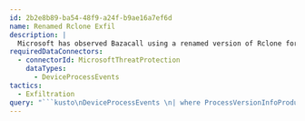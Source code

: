```yaml
---
id: 2b2e8b89-ba54-48f9-a24f-b9ae16a7ef6d
name: Renamed Rclone Exfil
description: |
  Microsoft has observed Bazacall using a renamed version of Rclone for data exfiltration.
requiredDataConnectors:
  - connectorId: MicrosoftThreatProtection
    dataTypes:
      - DeviceProcessEvents
tactics:
  - Exfiltration
query: "```kusto\nDeviceProcessEvents \n| where ProcessVersionInfoProductName has \"rclone\" and not(FileName has \"rclone\")\n```"
---
```


